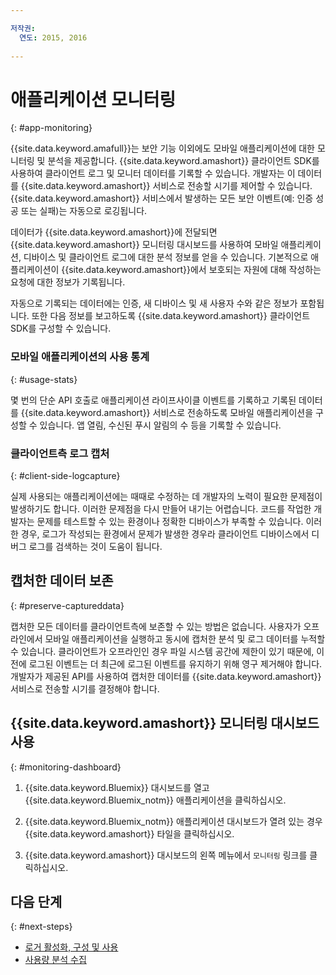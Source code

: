 ```yaml
---

저작권:
  연도: 2015, 2016
  
---
```


# 애플리케이션 모니터링
{: #app-monitoring}

{{site.data.keyword.amafull}}는 보안 기능 이외에도 모바일 애플리케이션에 대한 모니터링 및 분석을 제공합니다.
{{site.data.keyword.amashort}} 클라이언트 SDK를 사용하여 클라이언트 로그 및 모니터 데이터를 기록할
수 있습니다. 개발자는 이 데이터를 {{site.data.keyword.amashort}} 서비스로 전송할 시기를
제어할 수 있습니다. {{site.data.keyword.amashort}} 서비스에서 발생하는 모든 보안 이벤트(예:
인증 성공 또는 실패)는 자동으로 로깅됩니다. 

데이터가 {{site.data.keyword.amashort}}에 전달되면 {{site.data.keyword.amashort}}
모니터링 대시보드를 사용하여 모바일 애플리케이션, 디바이스 및 클라이언트 로그에 대한 분석 정보를 얻을
수 있습니다. 기본적으로 애플리케이션이
{{site.data.keyword.amashort}}에서 보호되는 자원에 대해 작성하는 요청에 대한 정보가
기록됩니다.

자동으로 기록되는 데이터에는 인증, 새 디바이스 및 새 사용자 수와 같은 정보가 포함됩니다.
또한 다음 정보를 보고하도록 {{site.data.keyword.amashort}} 클라이언트 SDK를 구성할 수 있습니다. 

### 모바일 애플리케이션의 사용 통계
{: #usage-stats}

몇 번의 단순 API 호출로 애플리케이션 라이프사이클 이벤트를 기록하고 기록된 데이터를 {{site.data.keyword.amashort}}
서비스로 전송하도록 모바일 애플리케이션을 구성할 수 있습니다. 앱 열림,
수신된 푸시 알림의 수 등을 기록할 수 있습니다. 

### 클라이언트측 로그 캡처
{: #client-side-logcapture}

실제 사용되는 애플리케이션에는 때때로 수정하는 데 개발자의 노력이 필요한 문제점이 발생하기도 합니다.
이러한 문제점을 다시 만들어 내기는 어렵습니다. <!--in R&D.--> 코드를 작업한 개발자는 문제를 테스트할 수 있는 환경이나 정확한 디바이스가
부족할 수 있습니다. 이러한 경우, 로그가 작성되는 환경에서 문제가 발생한 경우라 클라이언트 디바이스에서 디버그 로그를 검색하는 것이
도움이 됩니다. 

## 캡처한 데이터 보존
{: #preserve-captureddata}

캡처한 모든 데이터를 클라이언트측에 보존할 수 있는 방법은 없습니다. 사용자가
오프라인에서 모바일 애플리케이션을 실행하고 동시에 캡처한 분석 및 로그 데이터를 누적할 수 있습니다.
클라이언트가 오프라인인 경우 파일 시스템 공간에 제한이 있기 때문에, 이전에 로그된 이벤트는 더 최근에 로그된
이벤트를 유지하기 위해 영구 제거해야 합니다. 개발자가 제공된 API를 사용하여 캡처한 데이터를
{{site.data.keyword.amashort}} 서비스로 전송할 시기를 결정해야 합니다. 

## {{site.data.keyword.amashort}} 모니터링 대시보드 사용
{: #monitoring-dashboard}

1. {{site.data.keyword.Bluemix}} 대시보드를 열고 {{site.data.keyword.Bluemix_notm}}
애플리케이션을 클릭하십시오. 

2. {{site.data.keyword.Bluemix_notm}} 애플리케이션 대시보드가 열려 있는 경우 {{site.data.keyword.amashort}}
타일을 클릭하십시오. 

3. {{site.data.keyword.amashort}} 대시보드의 왼쪽 메뉴에서 `모니터링` 링크를 클릭하십시오. 

## 다음 단계
{: #next-steps}
* [로거 활성화, 구성 및 사용](app-monitoring-logger.html)
* [사용량 분석 수집](app-monitoring-gathering-analytics.html)

